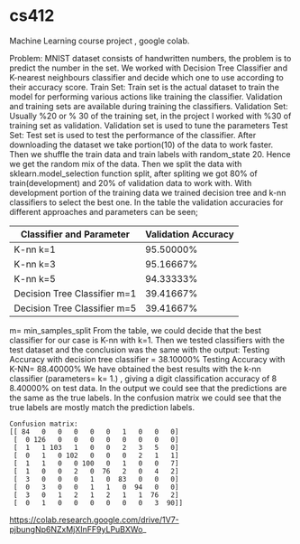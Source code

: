 # cs412
Machine Learning course project , google colab. 

Problem: MNIST dataset consists of handwritten numbers, the problem is to predict the number in the set.
We worked with Decision Tree Classifier and K-nearest neighbours classifier and decide which one to use according to their accuracy score.
Train Set: Train set is the actual dataset to train the model for performing various actions like training the classifier. Validation and training sets are available during training the classifiers. Validation Set: Usually %20 or % 30 of the training set, in the project I worked with %30 of training set as validation. 
Validation set is used to tune the parameters
Test Set: Test set is used to test the performance of the classifier.
After downloading the dataset we take portion(10) of the data to work faster. 
Then we shuffle the train data and train labels with random_state 20. Hence we get the random mix of the data. 
Then we split the data with sklearn.model_selection function split, after spliting we got 80% of train(development) and 20% of validation data to work with.
With development portion of the training data we trained decision tree and k-nn classifiers to select the best one. In the table the validation accuracies for different approaches and parameters can be seen;

| Classifier and Parameter      | Validation Accuracy |
| ----------------------------- | ------------------- |
| K-nn k=1                      | 95.50000%           |
| K-nn k=3                      | 95.16667%           |
| K-nn k=5                      | 94.33333%           |
| Decision Tree Classifier m=1  | 39.41667%           |
| Decision Tree Classifier m=5  | 39.41667%           |

m= min_samples_split
From the table, we could decide that the best classifier for our case is K-nn with k=1. Then we tested classifiers with the test dataset and the conclusion was the same with the output: Testing Accuracy with decision tree classifier = 38.10000%
Testing Accuracy with K-NN= 88.40000%
We have obtained the best results with the k-nn classifier (parameters= k= 1.) , giving a digit classification accuracy of 8​ 8.40000%​ on test data.​ In the output we could see that the predictions are the same as the true labels. In the confusion matrix we could see that the true labels are mostly match the prediction labels.
```
Confusion matrix:
[[ 84   0   0   0   0   0   1   0   0   0]
 [  0 126   0   0   0   0   0   0   0   0]
 [  1   1 103   1   0   0   2   3   5   0]
 [  0   1   0 102   0   0   0   2   1   1]
 [  1   1   0   0 100   0   1   0   0   7]
 [  1   0   0   2   0  76   2   0   4   2]
 [  3   0   0   0   1   0  83   0   0   0]
 [  0   3   0   0   1   1   0  94   0   0]
 [  3   0   1   2   1   2   1   1  76   2]
 [  0   1   0   0   0   0   0   0   3  90]]
 ```
  
https://colab.research.google.com/drive/1V7-pjbungNp6NZxMjXInFF9yLPuBXWo_
